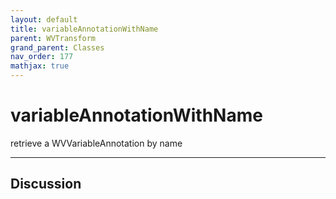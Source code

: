 ```yaml
---
layout: default
title: variableAnnotationWithName
parent: WVTransform
grand_parent: Classes
nav_order: 177
mathjax: true
---
```


#  variableAnnotationWithName

retrieve a WVVariableAnnotation by name


---

## Discussion

  
